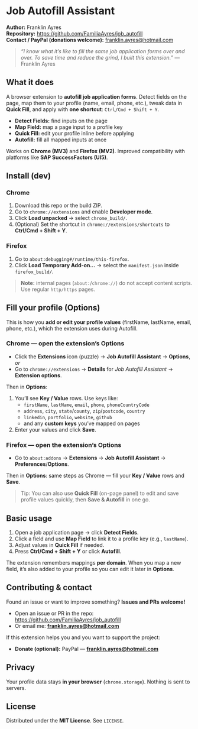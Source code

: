 # Job Autofill Assistant

**Author:** Franklin Ayres  
**Repository:** https://github.com/FamiliaAyres/job_autofill  
**Contact / PayPal (donations welcome):** franklin.ayres@hotmail.com

> _“I know what it’s like to fill the same job application forms over and over.
> To save time and reduce the grind, I built this extension.”_ — Franklin Ayres

## What it does
A browser extension to **autofill job application forms**. Detect fields on the page, map them to your profile (name, email, phone, etc.), tweak data in **Quick Fill**, and apply with **one shortcut**: `Ctrl/Cmd + Shift + Y`.

- **Detect Fields:** find inputs on the page
- **Map Field:** map a page input to a profile key
- **Quick Fill:** edit your profile inline before applying
- **Autofill:** fill all mapped inputs at once

Works on **Chrome (MV3)** and **Firefox (MV2)**. Improved compatibility with platforms like **SAP SuccessFactors (UI5)**.

## Install (dev)
### Chrome
1. Download this repo or the build ZIP.
2. Go to `chrome://extensions` and enable **Developer mode**.
3. Click **Load unpacked** → select `chrome_build/`.
4. (Optional) Set the shortcut in `chrome://extensions/shortcuts` to **Ctrl/Cmd + Shift + Y**.

### Firefox
1. Go to `about:debugging#/runtime/this-firefox`.
2. Click **Load Temporary Add-on…** → select the `manifest.json` inside `firefox_build/`.

> **Note:** internal pages (`about:`/`chrome://`) do not accept content scripts. Use regular `http/https` pages.

## Fill your profile (Options)
This is how you **add or edit your profile values** (firstName, lastName, email, phone, etc.), which the extension uses during Autofill.

### Chrome — open the extension’s Options
- Click the **Extensions** icon (puzzle) → **Job Autofill Assistant** → **Options**, *or*  
- Go to `chrome://extensions` → **Details** for *Job Autofill Assistant* → **Extension options**.

Then in **Options**:
1. You’ll see **Key / Value** rows. Use keys like:
   - `firstName`, `lastName`, `email`, `phone`, `phoneCountryCode`
   - `address`, `city`, `state`/`county`, `zip`/`postcode`, `country`
   - `linkedin`, `portfolio`, `website`, `github`
   - and any **custom keys** you’ve mapped on pages
2. Enter your values and click **Save**.

### Firefox — open the extension’s Options
- Go to `about:addons` → **Extensions** → **Job Autofill Assistant** → **Preferences**/**Options**.

Then in **Options**: same steps as Chrome — fill your **Key / Value** rows and **Save**.

> Tip: You can also use **Quick Fill** (on-page panel) to edit and save profile values quickly, then **Save & Autofill** in one go.

## Basic usage
1. Open a job application page → click **Detect Fields**.  
2. Click a field and use **Map Field** to link it to a profile key (e.g., `lastName`).  
3. Adjust values in **Quick Fill** if needed.  
4. Press **Ctrl/Cmd + Shift + Y** or click **Autofill**.

The extension remembers mappings **per domain**. When you map a new field, it’s also added to your profile so you can edit it later in **Options**.

## Contributing & contact
Found an issue or want to improve something? **Issues and PRs welcome!**  
- Open an issue or PR in the repo: https://github.com/FamiliaAyres/job_autofill  
- Or email me: **franklin.ayres@hotmail.com**

If this extension helps you and you want to support the project:
- **Donate (optional):** PayPal — **franklin.ayres@hotmail.com**

## Privacy
Your profile data stays **in your browser** (`chrome.storage`). Nothing is sent to servers.

## License
Distributed under the **MIT License**. See `LICENSE`.
